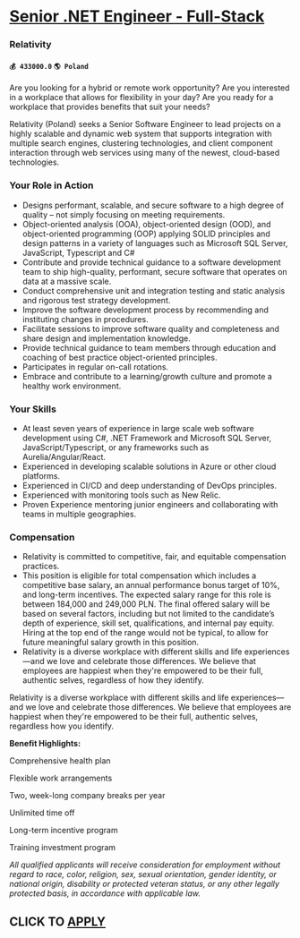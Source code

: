 # [Senior .NET Engineer - Full-Stack](https://www.remotewlb.com/apply/senior-net-engineer-full-stack-60815)  
### Relativity  
#### `💰 433000.0` `🌎 Poland`  

Are you looking for a hybrid or remote work opportunity? Are you interested in a workplace that allows for flexibility in your day? Are you ready for a workplace that provides benefits that suit your needs?

Relativity (Poland) seeks a Senior Software Engineer to lead projects on a highly scalable and dynamic web system that supports integration with multiple search engines, clustering technologies, and client component interaction through web services using many of the newest, cloud-based technologies.

### Your Role in Action

  * Designs performant, scalable, and secure software to a high degree of quality – not simply focusing on meeting requirements.
  * Object-oriented analysis (OOA), object-oriented design (OOD), and object-oriented programming (OOP) applying SOLID principles and design patterns in a variety of languages such as Microsoft SQL Server, JavaScript, Typescript and C#
  * Contribute and provide technical guidance to a software development team to ship high-quality, performant, secure software that operates on data at a massive scale.
  * Conduct comprehensive unit and integration testing and static analysis and rigorous test strategy development.
  * Improve the software development process by recommending and instituting changes in procedures.
  * Facilitate sessions to improve software quality and completeness and share design and implementation knowledge.
  * Provide technical guidance to team members through education and coaching of best practice object-oriented principles.
  * Participates in regular on-call rotations.
  * Embrace and contribute to a learning/growth culture and promote a healthy work environment.

### Your Skills

  * At least seven years of experience in large scale web software development using C#, .NET Framework and Microsoft SQL Server, JavaScript/Typescript, or any frameworks such as Aurelia/Angular/React.
  * Experienced in developing scalable solutions in Azure or other cloud platforms.
  * Experienced in CI/CD and deep understanding of DevOps principles.
  * Experienced with monitoring tools such as New Relic.
  * Proven Experience mentoring junior engineers and collaborating with teams in multiple geographies.

### Compensation

  * Relativity is committed to competitive, fair, and equitable compensation practices.
  * This position is eligible for total compensation which includes a competitive base salary, an annual performance bonus target of 10%, and long-term incentives. The expected salary range for this role is between 184,000 and 249,000 PLN. The final offered salary will be based on several factors, including but not limited to the candidate’s depth of experience, skill set, qualifications, and internal pay equity. Hiring at the top end of the range would not be typical, to allow for future meaningful salary growth in this position.
  * Relativity is a diverse workplace with different skills and life experiences—and we love and celebrate those differences. We believe that employees are happiest when they're empowered to be their full, authentic selves, regardless of how they identify.

Relativity is a diverse workplace with different skills and life experiences—and we love and celebrate those differences. We believe that employees are happiest when they're empowered to be their full, authentic selves, regardless how you identify.

 **Benefit Highlights:**

Comprehensive health plan

Flexible work arrangements

Two, week-long company breaks per year

Unlimited time off

Long-term incentive program

Training investment program

 _All qualified applicants will receive consideration for employment without regard to race, color, religion, sex, sexual orientation, gender identity, or national origin, disability or protected veteran status, or any other legally protected basis, in accordance with applicable law._

  
## CLICK TO [APPLY](https://www.remotewlb.com/apply/senior-net-engineer-full-stack-60815)

